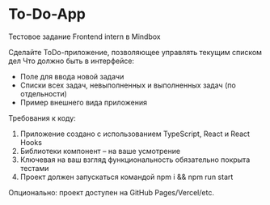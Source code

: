 # To-Do-App

Тестовое задание Frontend intern в Mindbox 

Сделайте ToDo-приложение, позволяющее управлять текущим списком дел
Что должно быть в интерфейсе:

- Поле для ввода новой задачи
- Списки всех задач, невыполненных и выполненных задач (по отдельности)
- Пример внешнего вида приложения
 
Требования к коду:

1) Приложение создано с использованием TypeScript, React и React Hooks
2) Библиотеки компонент – на ваше усмотрение
3) Ключевая на ваш взгляд функциональность обязательно покрыта тестами
4) Проект должен запускаться командой npm i && npm run start

Опционально: проект доступен на GitHub Pages/Vercel/etc.
